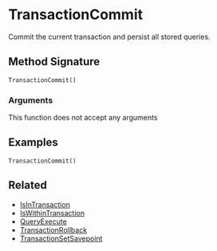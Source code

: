 # TransactionCommit

Commit the current transaction and persist all stored queries.

## Method Signature

```
TransactionCommit()
```

### Arguments

This function does not accept any arguments

## Examples

```
TransactionCommit()
```

## Related

* [IsInTransaction](isintransaction.md)
* [IsWithinTransaction](iswithintransaction.md)
* [QueryExecute](queryexecute.md)
* [TransactionRollback](transactionrollback.md)
* [TransactionSetSavepoint](transactionsetsavepoint.md)
